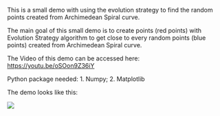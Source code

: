 This is a small demo with using the evolution strategy to find the random points created from Archimedean Spiral curve.

The main goal of this small demo is to create points (red points) with Evolution Strategy algorithm to get close to every random points (blue points) created from Archimedean Spiral curve.

The Video of this demo can be accessed here: https://youtu.be/oSOon9Z36iY

Python package needed: 1. Numpy; 2. Matplotlib

The demo looks like this:

<a><img src="https://media.giphy.com/media/d30paAzANmWcwipG/giphy.gif"></a>

